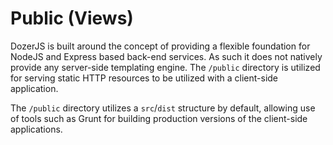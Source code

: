# Public (Views)

DozerJS is built around the concept of providing a flexible foundation for NodeJS
and Express based back-end services. As such it does not natively provide any
server-side templating engine. The `/public` directory is utilized for serving static
HTTP resources to be utilized with a client-side application.

The `/public` directory utilizes a `src`/`dist` structure by default, allowing
use of tools such as Grunt for building production versions of the client-side
applications.
